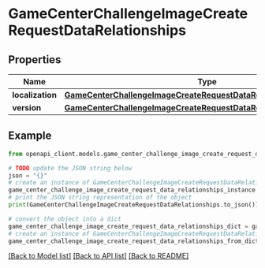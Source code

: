 # GameCenterChallengeImageCreateRequestDataRelationships


## Properties

Name | Type | Description | Notes
------------ | ------------- | ------------- | -------------
**localization** | [**GameCenterChallengeImageCreateRequestDataRelationshipsLocalization**](GameCenterChallengeImageCreateRequestDataRelationshipsLocalization.md) |  | [optional] 
**version** | [**GameCenterChallengeImageCreateRequestDataRelationshipsVersion**](GameCenterChallengeImageCreateRequestDataRelationshipsVersion.md) |  | [optional] 

## Example

```python
from openapi_client.models.game_center_challenge_image_create_request_data_relationships import GameCenterChallengeImageCreateRequestDataRelationships

# TODO update the JSON string below
json = "{}"
# create an instance of GameCenterChallengeImageCreateRequestDataRelationships from a JSON string
game_center_challenge_image_create_request_data_relationships_instance = GameCenterChallengeImageCreateRequestDataRelationships.from_json(json)
# print the JSON string representation of the object
print(GameCenterChallengeImageCreateRequestDataRelationships.to_json())

# convert the object into a dict
game_center_challenge_image_create_request_data_relationships_dict = game_center_challenge_image_create_request_data_relationships_instance.to_dict()
# create an instance of GameCenterChallengeImageCreateRequestDataRelationships from a dict
game_center_challenge_image_create_request_data_relationships_from_dict = GameCenterChallengeImageCreateRequestDataRelationships.from_dict(game_center_challenge_image_create_request_data_relationships_dict)
```
[[Back to Model list]](../README.md#documentation-for-models) [[Back to API list]](../README.md#documentation-for-api-endpoints) [[Back to README]](../README.md)


